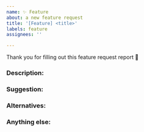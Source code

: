 ```yaml
---
name: ✨ Feature
about: a new feature request
title: '[Feature] <title>'
labels: feature
assignees: ''

---
```


Thank you for filling out this feature request report :vulcan_salute:


### Description:
<!-- A concise and clear description of feature you're interested in. -->

### Suggestion:
<!-- Describe a solution you'd like. A concise description of what you expected to happen.  -->

### Alternatives:
<!-- Describe the alternative solution or feature -->

### Anything else:
<!--
Links? References? Anything that will give us more context about the feature that is being requested!
-->